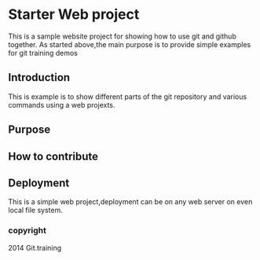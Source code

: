 # Starter Web project

 This is a sample website project for showing how to use git and github together.
 As started above,the main purpose is to provide simple examples for git training demos
 
 

## Introduction

 This is example is to show different parts of the git repository and various commands using a web projexts.
 

## Purpose

## How to contribute

## Deployment

This is a simple web project,deployment can be on any web server on even local file system.

### copyright
 2014 Git.training